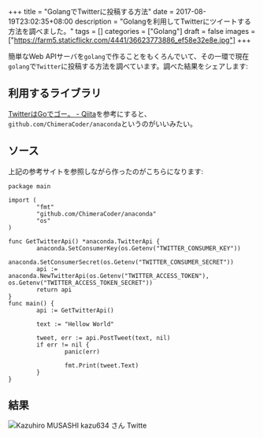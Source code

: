 +++
title = "GolangでTwitterに投稿する方法"
date = 2017-08-19T23:02:35+08:00
description = "Golangを利用してTwitterにツイートする方法を調べました。"
tags = []
categories = ["Golang"]
draft = false
images = ["https://farm5.staticflickr.com/4441/36623773886_ef58e32e8e.jpg"]
+++

簡単なWeb APIサーバを`golang`で作ることをもくろんでいて、その一環で現在`golang`で`Twitter`に投稿する方法を調べています。調べた結果をシェアします:

## 利用するライブラリ
[TwitterはGoでゴー。 \- Qiita](http://qiita.com/konojunya/items/d51672f900f4912a5563)を参考にすると、`github.com/ChimeraCoder/anaconda`というのがいいみたい。

## ソース
上記の参考サイトを参照しながら作ったのがこちらになります:

```
package main

import (
        "fmt"
        "github.com/ChimeraCoder/anaconda"
        "os"
)

func GetTwitterApi() *anaconda.TwitterApi {
        anaconda.SetConsumerKey(os.Getenv("TWITTER_CONSUMER_KEY"))
        anaconda.SetConsumerSecret(os.Getenv("TWITTER_CONSUMER_SECRET"))
        api := anaconda.NewTwitterApi(os.Getenv("TWITTER_ACCESS_TOKEN"), os.Getenv("TWITTER_ACCESS_TOKEN_SECRET"))
        return api
}
func main() {
        api := GetTwitterApi()

        text := "Hellow World"

        tweet, err := api.PostTweet(text, nil)
        if err != nil {
                panic(err)

                fmt.Print(tweet.Text)
        }
}
```

## 結果
![Kazuhiro MUSASHI  kazu634 さん   Twitte](https://farm5.staticflickr.com/4441/36623773886_ef58e32e8e.jpg)
